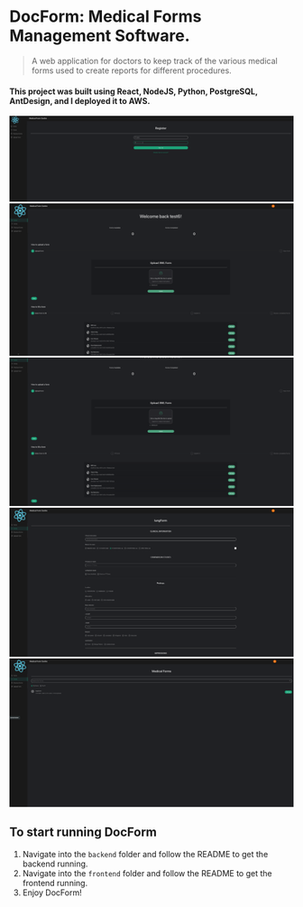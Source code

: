 # DocForm: Medical Forms Management Software.

> A web application for doctors to keep track of the various medical forms used to create reports for different procedures.

#### This project was built using React, NodeJS, Python, PostgreSQL, AntDesign, and I deployed it to AWS.

![Screenshot](screenshots/img1.png)
![Screenshot](screenshots/img2.png)
![Screenshot](screenshots/img3.png)
![Screenshot](screenshots/img4.png)
![Screenshot](screenshots/img5.png)

## To start running DocForm

1. Navigate into the `backend` folder and follow the README to get the backend running.
2. Navigate into the `frontend` folder and follow the README to get the frontend running.
3. Enjoy DocForm!
